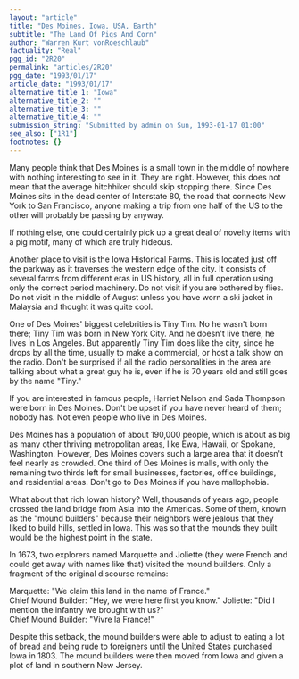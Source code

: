 ```yaml
---
layout: "article"
title: "Des Moines, Iowa, USA, Earth"
subtitle: "The Land Of Pigs And Corn"
author: "Warren Kurt vonRoeschlaub"
factuality: "Real"
pgg_id: "2R20"
permalink: "articles/2R20"
pgg_date: "1993/01/17"
article_date: "1993/01/17"
alternative_title_1: "Iowa"
alternative_title_2: ""
alternative_title_3: ""
alternative_title_4: ""
submission_string: "Submitted by admin on Sun, 1993-01-17 01:00"
see_also: ["1R1"]
footnotes: {}
---
```

<div>
<p>Many people think that Des Moines is a small town in the middle of nowhere with nothing interesting to see in it. They are right. However, this does not mean that the average hitchhiker should skip stopping there. Since Des Moines sits in the dead center of Interstate 80, the road that connects New York to San Francisco, anyone making a trip from one half of the US to the other will probably be passing by anyway.</p>
<p>If nothing else, one could certainly pick up a great deal of novelty items with a pig motif, many of which are truly hideous.</p>
<p>Another place to visit is the Iowa Historical Farms. This is located just off the parkway as it traverses the western edge of the city. It consists of several farms from different eras in US history, all in full operation using only the correct period machinery. Do not visit if you are bothered by flies. Do not visit in the middle of August unless you have worn a ski jacket in Malaysia and thought it was quite cool.</p>
<p>One of Des Moines' biggest celebrities is Tiny Tim. No he wasn't born there; Tiny Tim was born in New York City. And he doesn't live there, he lives in Los Angeles. But apparently Tiny Tim does like the city, since he drops by all the time, usually to make a commercial, or host a talk show on the radio. Don't be surprised if all the radio personalities in the area are talking about what a great guy he is, even if he is 70 years old and still goes by the name "Tiny."</p>
<p>If you are interested in famous people, Harriet Nelson and Sada Thompson were born in Des Moines. Don't be upset if you have never heard of them; nobody has. Not even people who live in Des Moines.</p>
<p>Des Moines has a population of about 190,000 people, which is about as big as many other thriving metropolitan areas, like Ewa, Hawaii, or Spokane, Washington. However, Des Moines covers such a large area that it doesn't feel nearly as crowded. One third of Des Moines is malls, with only the remaining two thirds left for small businesses, factories, office buildings, and residential areas. Don't go to Des Moines if you have mallophobia.</p>
<p>What about that rich Iowan history? Well, thousands of years ago, people crossed the land bridge from Asia into the Americas. Some of them, known as the "mound builders" because their neighbors were jealous that they liked to build hills, settled in Iowa. This was so that the mounds they built would be the highest point in the state.</p>
<p>In 1673, two explorers named Marquette and Joliette (they were French and could get away with names like that) visited the mound builders. Only a fragment of the original discourse remains:</p>
<p>Marquette: "We claim this land in the name of France."<br>
Chief Mound Builder: "Hey, we were here first you know." Joliette: "Did I mention the infantry we brought with us?"<br>
Chief Mound Builder: "Vivre la France!"</p>
<p>Despite this setback, the mound builders were able to adjust to eating a lot of bread and being rude to foreigners until the United States purchased Iowa in 1803. The mound builders were then moved from Iowa and given a plot of land in southern New Jersey.</p>
</div>
